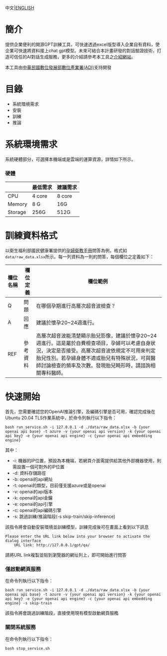 中文|[ENGLISH](https://github.com/iii-org/gpt-inside-openai/blob/master/README_EN.md)

# 簡介

提供企業便利的開源GPT訓練工具，可快速透過excel版型導入企業自有資料，使企業可快速將資料接上chat gpt模型。未來可結合本計畫研發的對話驗證技術，打造可信任的AI對話生成服務，更多的介紹請參考本工具之[介紹網站](https://www.gptinside.openiii.org/)。

本工具由[中華民國數位發展部數位產業署(ADI)](https://moda.gov.tw/ADI/)支持開發
# 目錄

* 系統環境需求
* 安裝
* 訓練
* 推論

# 系統環境需求
系統硬體部分，可選擇本機端或是雲端的運算資源，詳情如下所示。
### 硬體


|         | 最低需求            | 建議需求            |
| :-------- | --------------------- | --------------------- |
| CPU     | 4 core             | 8 core             |
| Memory  | 8 G               | 16G                 |
| Storage | 256G                | 512G                |


# 訓練資料格式

以衛生福利部國民健康署提供的[孕婦衛教手冊](https://www.hpa.gov.tw/Pages/EBook.aspx?nodeid=1454)問答為例，格式如```data/raw_data.xlsx```所示。每一列資料為一則的問答，每個欄位之定義如下：


| 欄位名稱      | 欄位定義   | 欄位範例                                                  |
| :-------------- | ------------ | ----------------------------------------------------------- |
| Q      | 問題    | 在哪個孕期進行高層次超音波檢查？          |
| A      | 回應    | 建議於懷孕20~24週進行。                                                      |
| REF    | 參考資料 | 高層次超音波能清楚顯示胎兒影像，建議於懷孕20~24週進行。這是屬於自費檢查項目，孕婦可以考慮自身狀況，決定是否接受。高層次超音波依規定不可用來判定胎兒性別。若孕婦身體不適或胎兒有特殊狀況，可與醫師討論檢查的頻率及次數。發現胎兒畸形時，請諮詢相關專科醫師。 |

# 快速開始
首先，您需要確認您的OpenAI推論引擎，及編碼引擎是否可用，確認完成後在Ubuntu 20.04 TLS作業系統中，於命令列執行以下指令：
```
bash run_service.sh -i 127.0.0.1 -d ./data/raw_data.xlsx -b {your openai api base} -t azure -v {your openai api version} -k {your openai api key} -e {your openai api engine} -c {your openai api embedding engine}
```
其中：
- -i: 機器的IP位置，預設為本機端，若網頁介面需提供給其他外部機器使用，則需設置一個可對外的IP位置
- -d: 資料存儲路徑
- -b: openai的api網址
- -t: openai的類型，目前僅支援azure或是openai
- -v: openai的api版本
- -k: openai的api金鑰
- -e: openai的api引擎
- -c: openai的api編碼引擎
- -s: 跳過訓練/推論階段(-s skip-train/skip-inference)

該指令將會自動安裝環境並訓練模型，訓練完成後可在畫面上看到以下訊息
```
Please enter the URL link below into your browser to activate the dialog interface
    URL link: http://127.0.0.1/gpt/qa/
```
請將URL link複製並貼到瀏覽器的網址列上，即可開始進行問答

### 僅啟動網頁服務
在命令列執行以下指令：
```
bash run_service.sh -i 127.0.0.1 -d ./data/raw_data.xlsx -b {your openai api base} -t azure -v {your openai api version} -k {your openai api key} -e {your openai api engine} -c {your openai api embedding engine} -s skip-train
```
該指令將會跳過訓練階段，直接使用現有模型啟動網頁服務

### 關閉系統服務
在命令列執行以下指令：
```
bash stop_service.sh
```
